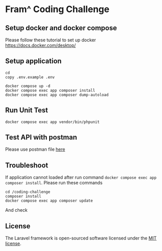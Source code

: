 # Fram^ Coding Challenge

## Setup docker and docker compose
Please follow these tutorial to set up docker
https://docs.docker.com/desktop/
## Setup application

```shell
cd 
copy .env.example .env
```

```shell
docker compose up -d
docker compose exec app composer install
docker compose exec app composer dump-autoload
```

## Run Unit Test

```shell
docker compose exec app vendor/bin/phpunit
```

## Test API with postman

Please use postman file [here](./Fram_API_Test.postman_collection.json)

## Troubleshoot

If application cannot loaded after run command `docker compose exec app composer install`. Please run these commands

```shell
cd /coding-challenge
composer install
docker compose exec app composer update
```
And check
## License

The Laravel framework is open-sourced software licensed under the [MIT license](https://opensource.org/licenses/MIT).
